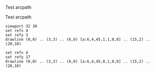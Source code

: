 Test arcpath

Test arcpath

```diagram
viewport 32 30
set refx 4
set refy 3
drawline (0,0) .. (3,3) .. (6,0) [a:6,4,45,1,1,0,8] .. (15,2) .. (20,10)

set refx 4
set refy 17
drawline (0,0) .. (3,3) .. (6,0) [a:6,4,45,0,1,0,8] .. (15,2) .. (20,10)
```
